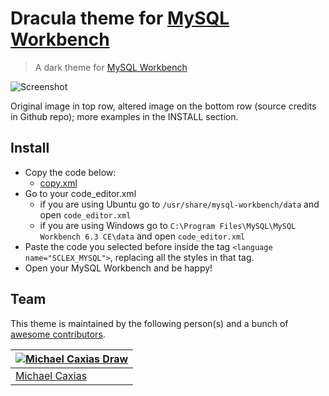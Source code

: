 # Dracula theme for [MySQL Workbench](https://www.mysql.com/products/workbench/)

> A dark theme for [MySQL Workbench](https://www.mysql.com/products/workbench/)

![Screenshot](https://i.imgur.com/772v0Mo.png)

Original image in top row, altered image on the bottom row (source credits in Github repo); more examples in the INSTALL section.

## Install

- Copy the code below:
  - [copy.xml](copy.xml)
- Go to your code_editor.xml
  - if you are using Ubuntu go to `/usr/share/mysql-workbench/data` and open `code_editor.xml`
  - if you are using Windows go to `C:\Program Files\MySQL\MySQL Workbench 6.3 CE\data` and open `code_editor.xml`
- Paste the code you selected before inside the tag ``<language name="SCLEX_MYSQL">``, replacing all the styles in that tag.
- Open your MySQL Workbench and be happy!

## Team

This theme is maintained by the following person(s) and a bunch of [awesome contributors](https://github.com/dracula/em-client/graphs/contributors).

| [![Michael Caxias Draw](https://avatars.githubusercontent.com/u/79621661?s=96&v=4)](https://github.com/michaelcaxias) |
| --- |
| [Michael Caxias](https://github.com/michaelcaxias) |

